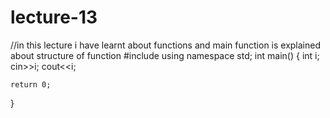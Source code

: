 # lecture-13
//in this lecture i have learnt about functions and main function is explained about structure of function 
#include <iostream>
using namespace std;
int main() {
    int i;
    cin>>i;
    cout<<i;

    return 0;
}

